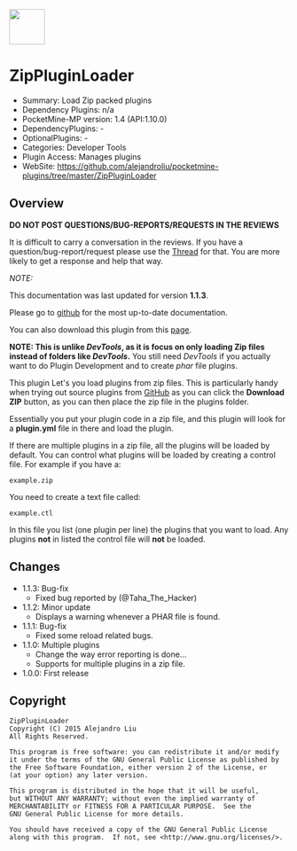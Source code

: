 <img src="https://raw.githubusercontent.com/alejandroliu/pocketmine-plugins/master/Media/ZipPlugin-icon.png" style="width:64px;height:64px" width="64" height="64"/>

# ZipPluginLoader

* Summary: Load Zip packed plugins
* Dependency Plugins: n/a
* PocketMine-MP version: 1.4 (API:1.10.0)
* DependencyPlugins: -
* OptionalPlugins: -
* Categories: Developer Tools
* Plugin Access: Manages plugins
* WebSite: https://github.com/alejandroliu/pocketmine-plugins/tree/master/ZipPluginLoader

## Overview

<!-- php: $v_forum_thread = "http://forums.pocketmine.net/threads/zippluginloader.8924"; -->
<!-- template: prologue.md -->

**DO NOT POST QUESTIONS/BUG-REPORTS/REQUESTS IN THE REVIEWS**

It is difficult to carry a conversation in the reviews.  If you
have a question/bug-report/request please use the
[Thread](http://forums.pocketmine.net/threads/zippluginloader.8924) for
that.  You are more likely to get a response and help that way.

_NOTE:_

This documentation was last updated for version **1.1.3**.

Please go to
[github](https://github.com/alejandroliu/pocketmine-plugins/tree/master/ZipPluginLoader)
for the most up-to-date documentation.

You can also download this plugin from this [page](https://github.com/alejandroliu/pocketmine-plugins/releases/tag/ZipPluginLoader-1.1.3).

<!-- template-end -->

**NOTE: This is unlike _DevTools_, as it is focus on only loading Zip files
instead of folders like _DevTools_.**  You still need _DevTools_ if
you actually want to do Plugin Development and to create _phar_ file
plugins.

This plugin Let's you load plugins from zip files.  This is
particularly handy when trying out source plugins from
[GitHub](http://github.com) as you can click the **Download ZIP**
button, as you can then place the zip file in the plugins folder.

Essentially you put your plugin code in a zip file, and this plugin
will look for a **plugin.yml** file in there and load the plugin.

If there are multiple plugins in a zip file, all the plugins will be
loaded by default.  You can control what plugins will be loaded by
creating a control file.  For example if you have a:

	example.zip

You need to create a text file called:

	example.ctl

In this file you list (one plugin per line) the plugins that you want
to load.  Any plugins **not** in listed the control file will **not** be
loaded.

## Changes

* 1.1.3: Bug-fix
  - Fixed bug reported by (@Taha_The_Hacker)
* 1.1.2: Minor update
  * Displays a warning whenever a PHAR file is found.
* 1.1.1: Bug-fix
  - Fixed some reload related bugs.
* 1.1.0: Multiple plugins
  * Change the way error reporting is done...
  * Supports for multiple plugins in a zip file.
* 1.0.0: First release

## Copyright

    ZipPluginLoader
    Copyright (C) 2015 Alejandro Liu
    All Rights Reserved.

    This program is free software: you can redistribute it and/or modify
    it under the terms of the GNU General Public License as published by
    the Free Software Foundation, either version 2 of the License, or
    (at your option) any later version.

    This program is distributed in the hope that it will be useful,
    but WITHOUT ANY WARRANTY; without even the implied warranty of
    MERCHANTABILITY or FITNESS FOR A PARTICULAR PURPOSE.  See the
    GNU General Public License for more details.

    You should have received a copy of the GNU General Public License
    along with this program.  If not, see <http://www.gnu.org/licenses/>.

